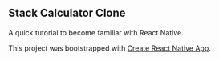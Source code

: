 ## Stack Calculator Clone

A quick tutorial to become familiar with React Native.

This project was bootstrapped with [Create React Native App](https://github.com/react-community/create-react-native-app).


